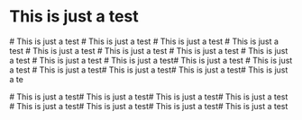 ﻿# This is just a test
 ﻿# This is just a test
  ﻿# This is just a test
   ﻿# This is just a test
    ﻿# This is just a test
     ﻿# This is just a test
      ﻿# This is just a test
       ﻿# This is just a test
        ﻿# This is just a test
         ﻿# This is just a test
          ﻿# This is just a test﻿# This is just a test
           ﻿# This is just a test
            ﻿# This is just a test﻿# This is just a test﻿# This is just a test﻿# This is just a te

 ﻿# This is just a test﻿# This is just a test﻿# This is just a test﻿# This is just a test ﻿# This is just a test﻿# This is just a test﻿# This is just a test﻿# This is just a test
